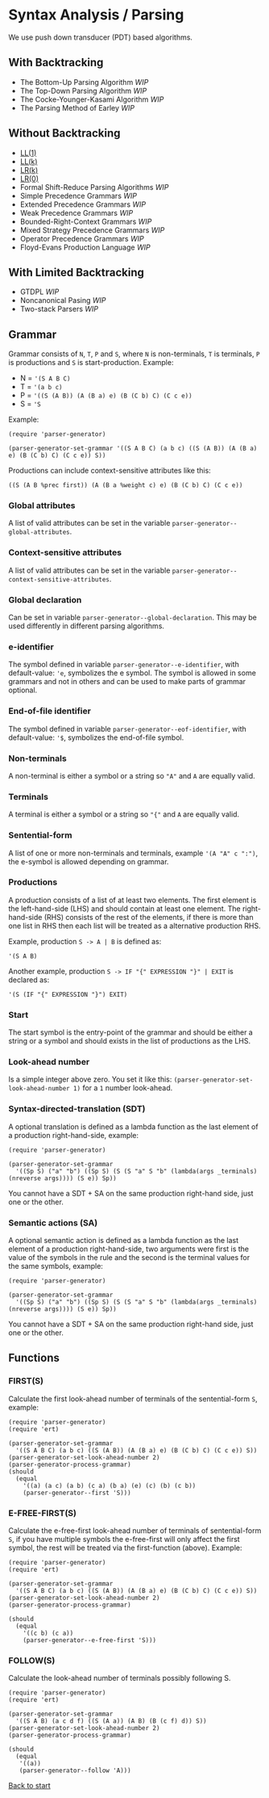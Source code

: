 # Syntax Analysis / Parsing

We use push down transducer (PDT) based algorithms.

## With Backtracking

* The Bottom-Up Parsing Algorithm *WIP*
* The Top-Down Parsing Algorithm *WIP*
* The Cocke-Younger-Kasami Algorithm *WIP*
* The Parsing Method of Earley *WIP*

## Without Backtracking

* [LL(1)](Syntax-Analysis/LL1.md)
* [LL(k)](Syntax-Analysis/LLk.md)
* [LR(k)](Syntax-Analysis/LRk.md)
* [LR(0)](Syntax-Analysis/LR0.md)
* Formal Shift-Reduce Parsing Algorithms *WIP*
* Simple Precedence Grammars *WIP*
* Extended Precedence Grammars *WIP*
* Weak Precedence Grammars *WIP*
* Bounded-Right-Context Grammars *WIP*
* Mixed Strategy Precedence Grammars *WIP*
* Operator Precedence Grammars *WIP*
* Floyd-Evans Production Language *WIP*

## With Limited Backtracking

* GTDPL *WIP*
* Noncanonical Pasing *WIP*
* Two-stack Parsers *WIP*

## Grammar

Grammar consists of `N`, `T`, `P` and `S`, where `N` is non-terminals, `T` is terminals, `P` is productions and `S` is start-production. Example:

* N = `'(S A B C)`
* T = `'(a b c)`
* P = `'((S (A B)) (A (B a) e) (B (C b) C) (C c e))`
* S = `'S`

Example:

``` emacs-lisp
(require 'parser-generator)

(parser-generator-set-grammar '((S A B C) (a b c) ((S (A B)) (A (B a) e) (B (C b) C) (C c e)) S))
```

Productions can include context-sensitive attributes like this:

``` emacs-lisp
((S (A B %prec first)) (A (B a %weight c) e) (B (C b) C) (C c e))
```

### Global attributes

A list of valid attributes can be set in the variable `parser-generator--global-attributes`.

### Context-sensitive attributes

A list of valid attributes can be set in the variable `parser-generator--context-sensitive-attributes`.

### Global declaration

Can be set in variable `parser-generator--global-declaration`. This may be used differently in different parsing algorithms.

### e-identifier

The symbol defined in variable `parser-generator--e-identifier`, with default-value: `'e`, symbolizes the e symbol. The symbol is allowed in some grammars and not in others and can be used to make parts of grammar optional.

### End-of-file identifier

The symbol defined in variable `parser-generator--eof-identifier`, with default-value: `'$`, symbolizes the end-of-file symbol.

### Non-terminals

A non-terminal is either a symbol or a string so `"A"` and `A` are equally valid.

### Terminals

A terminal is either a symbol or a string so `"{"` and `A` are equally valid.

### Sentential-form

A list of one or more non-terminals and terminals, example `'(A "A" c ":")`, the e-symbol is allowed depending on grammar.

### Productions

A production consists of a list of at least two elements. The first element is the left-hand-side (LHS) and should contain at least one element. The right-hand-side (RHS) consists of the rest of the elements, if there is more than one list in RHS then each list will be treated as a alternative production RHS.

Example, production `S -> A | B` is defined as:

``` emacs-lisp
'(S A B)
```

Another example, production `S -> IF "{" EXPRESSION "}" | EXIT` is declared as:

``` emacs-lisp
'(S (IF "{" EXPRESSION "}") EXIT)
```

### Start

The start symbol is the entry-point of the grammar and should be either a string or a symbol and should exists in the list of productions as the LHS.

### Look-ahead number

Is a simple integer above zero. You set it like this: `(parser-generator-set-look-ahead-number 1)` for a `1` number look-ahead.

### Syntax-directed-translation (SDT)

A optional translation is defined as a lambda function as the last element of a production right-hand-side, example:

```emacs-lisp
(require 'parser-generator)

(parser-generator-set-grammar 
  '((Sp S) ("a" "b") ((Sp S) (S (S "a" S "b" (lambda(args _terminals) (nreverse args)))) (S e)) Sp))
```

You cannot have a SDT + SA on the same production right-hand side, just one or the other.

### Semantic actions (SA)

A optional semantic action is defined as a lambda function as the last element of a production right-hand-side, two arguments were first is the value of the symbols in the rule and the second is the terminal values for the same symbols, example:

```emacs-lisp
(require 'parser-generator)

(parser-generator-set-grammar 
  '((Sp S) ("a" "b") ((Sp S) (S (S "a" S "b" (lambda(args _terminals) (nreverse args)))) (S e)) Sp))
```

You cannot have a SDT + SA on the same production right-hand side, just one or the other.

## Functions

### FIRST(S)

Calculate the first look-ahead number of terminals of the sentential-form `S`, example:

``` emacs-lisp
(require 'parser-generator)
(require 'ert)

(parser-generator-set-grammar 
  '((S A B C) (a b c) ((S (A B)) (A (B a) e) (B (C b) C) (C c e)) S))
(parser-generator-set-look-ahead-number 2)
(parser-generator-process-grammar)
(should
  (equal
    '((a) (a c) (a b) (c a) (b a) (e) (c) (b) (c b))
    (parser-generator--first 'S)))
```

### E-FREE-FIRST(S)

Calculate the e-free-first look-ahead number of terminals of sentential-form `S`, if you have multiple symbols the e-free-first will only affect the first symbol, the rest will be treated via the first-function (above). Example:

``` emacs-lisp
(require 'parser-generator)
(require 'ert)

(parser-generator-set-grammar 
  '((S A B C) (a b c) ((S (A B)) (A (B a) e) (B (C b) C) (C c e)) S))
(parser-generator-set-look-ahead-number 2)
(parser-generator-process-grammar)

(should
  (equal
    '((c b) (c a))
    (parser-generator--e-free-first 'S)))
```

### FOLLOW(S)

Calculate the look-ahead number of terminals possibly following S.

``` emacs-lisp
(require 'parser-generator)
(require 'ert)

(parser-generator-set-grammar 
  '((S A B) (a c d f) ((S (A a)) (A B) (B (c f) d)) S))
(parser-generator-set-look-ahead-number 2)
(parser-generator-process-grammar)

(should
  (equal
   '((a))
   (parser-generator--follow 'A)))
```

[Back to start](../../../)
